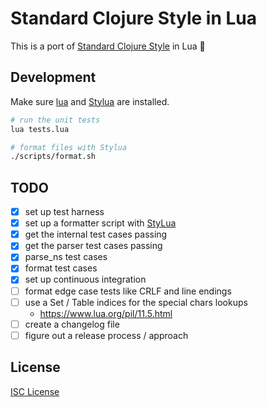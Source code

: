 # Standard Clojure Style in Lua

This is a port of [Standard Clojure Style] in Lua 🌙

[Standard Clojure Style]:https://github.com/oakmac/standard-clojure-style-js

## Development

Make sure [lua] and [Stylua] are installed.

```sh
# run the unit tests
lua tests.lua

# format files with Stylua
./scripts/format.sh
```

[lua]:https://lua.org/
[StyLua]:https://github.com/JohnnyMorganz/StyLua

## TODO

- [x] set up test harness
- [x] set up a formatter script with [StyLua]
- [x] get the internal test cases passing
- [x] get the parser test cases passing
- [x] parse_ns test cases
- [x] format test cases
- [x] set up continuous integration
- [ ] format edge case tests like CRLF and line endings
- [ ] use a Set / Table indices for the special chars lookups
  - https://www.lua.org/pil/11.5.html
- [ ] create a changelog file
- [ ] figure out a release process / approach

## License

[ISC License](LICENSE.md)
